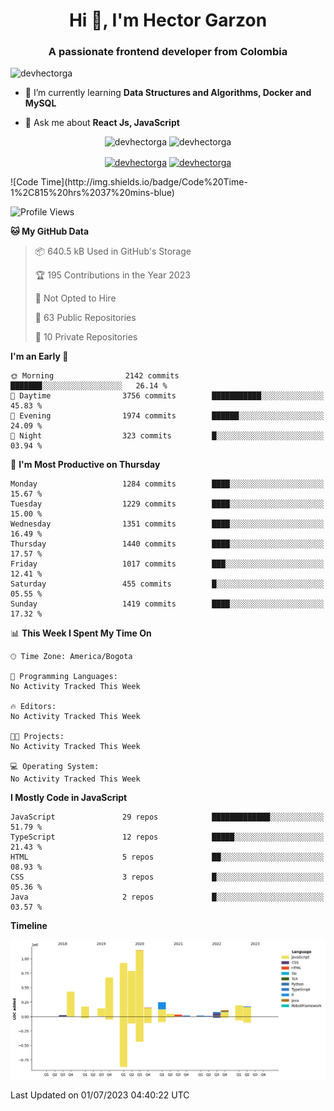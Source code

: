 <h1 align="center">Hi 👋, I'm Hector Garzon</h1>
<h3 align="center">A passionate frontend developer from Colombia</h3>

<p align="left"> <img src="https://komarev.com/ghpvc/?username=devhectorga" alt="devhectorga" /> </p>

- 🌱 I’m currently learning **Data Structures and Algorithms, Docker and MySQL**

- 💬 Ask me about **React Js, JavaScript**

<p align="center"> <img src="https://github-readme-stats.vercel.app/api?username=devhectorga&count_private=true&show_icons=true" alt="devhectorga" /> <img src="https://github-readme-stats.vercel.app/api/top-langs/?username=devhectorga&layout=compact" alt="devhectorga" /></p>

<p align="center">
<a href="https://twitter.com/devhectorga" target="blank"><img align="center" src="https://cdn.jsdelivr.net/npm/simple-icons@3.0.1/icons/twitter.svg" alt="devhectorga" height="20" width="20" /></a>
<a href="https://linkedin.com/in/devhectorga" target="blank"><img align="center" src="https://cdn.jsdelivr.net/npm/simple-icons@3.0.1/icons/linkedin.svg" alt="devhectorga" height="20" width="20" /></a>
</p>
<!--START_SECTION:waka-->
![Code Time](http://img.shields.io/badge/Code%20Time-1%2C815%20hrs%2037%20mins-blue)

![Profile Views](http://img.shields.io/badge/Profile%20Views-0-blue)

**🐱 My GitHub Data** 

> 📦 640.5 kB Used in GitHub's Storage 
 > 
> 🏆 195 Contributions in the Year 2023
 > 
> 🚫 Not Opted to Hire
 > 
> 📜 63 Public Repositories 
 > 
> 🔑 10 Private Repositories 
 > 
**I'm an Early 🐤** 

```text
🌞 Morning                2142 commits        ███████░░░░░░░░░░░░░░░░░░   26.14 % 
🌆 Daytime                3756 commits        ███████████░░░░░░░░░░░░░░   45.83 % 
🌃 Evening                1974 commits        ██████░░░░░░░░░░░░░░░░░░░   24.09 % 
🌙 Night                  323 commits         █░░░░░░░░░░░░░░░░░░░░░░░░   03.94 % 
```
📅 **I'm Most Productive on Thursday** 

```text
Monday                   1284 commits        ████░░░░░░░░░░░░░░░░░░░░░   15.67 % 
Tuesday                  1229 commits        ████░░░░░░░░░░░░░░░░░░░░░   15.00 % 
Wednesday                1351 commits        ████░░░░░░░░░░░░░░░░░░░░░   16.49 % 
Thursday                 1440 commits        ████░░░░░░░░░░░░░░░░░░░░░   17.57 % 
Friday                   1017 commits        ███░░░░░░░░░░░░░░░░░░░░░░   12.41 % 
Saturday                 455 commits         █░░░░░░░░░░░░░░░░░░░░░░░░   05.55 % 
Sunday                   1419 commits        ████░░░░░░░░░░░░░░░░░░░░░   17.32 % 
```


📊 **This Week I Spent My Time On** 

```text
🕑︎ Time Zone: America/Bogota

💬 Programming Languages: 
No Activity Tracked This Week

🔥 Editors: 
No Activity Tracked This Week

🐱‍💻 Projects: 
No Activity Tracked This Week

💻 Operating System: 
No Activity Tracked This Week
```

**I Mostly Code in JavaScript** 

```text
JavaScript               29 repos            █████████████░░░░░░░░░░░░   51.79 % 
TypeScript               12 repos            █████░░░░░░░░░░░░░░░░░░░░   21.43 % 
HTML                     5 repos             ██░░░░░░░░░░░░░░░░░░░░░░░   08.93 % 
CSS                      3 repos             █░░░░░░░░░░░░░░░░░░░░░░░░   05.36 % 
Java                     2 repos             █░░░░░░░░░░░░░░░░░░░░░░░░   03.57 % 
```



**Timeline**

![Lines of Code chart](https://raw.githubusercontent.com/devHectorGa/devHectorGa/master/assets/bar_graph.png)


 Last Updated on 01/07/2023 04:40:22 UTC
<!--END_SECTION:waka-->
